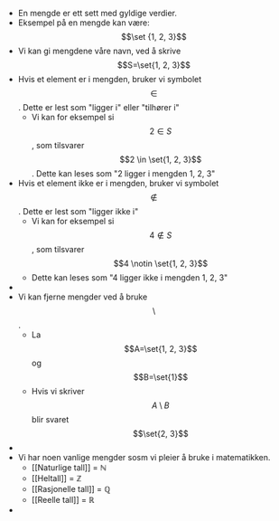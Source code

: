 - En mengde er ett sett med gyldige verdier.
- Eksempel på en mengde kan være: $$\set {1, 2, 3}$$
- Vi kan gi mengdene våre navn, ved å skrive $$S=\set{1, 2, 3}$$
- Hvis et element er i mengden, bruker vi symbolet $$\in$$.
  Dette er lest som "ligger i" eller "tilhører i"
	- Vi kan for eksempel si $$2\in S$$, som tilsvarer $$2 \in \set{1, 2, 3}$$.
	  Dette kan leses som "2 ligger i mengden 1, 2, 3"
- Hvis et element ikke er i mengden, bruker vi symbolet $$\notin$$.
  Dette er lest som "ligger ikke i"
	- Vi kan for eksempel si $$4\notin S$$, som tilsvarer $$4 \notin \set{1, 2, 3}$$
	- Dette kan leses som "4 ligger ikke i mengden 1, 2, 3"
-
- Vi kan fjerne mengder ved å bruke $$\setminus$$.
	- La $$A=\set{1, 2, 3}$$ og $$B=\set{1}$$
	- Hvis vi skriver $$A\setminus B$$ blir svaret $$\set{2, 3}$$
-
- Vi har noen vanlige mengder sosm vi pleier å bruke i matematikken.
	- [[Naturlige tall]] = $ℕ$
	- [[Heltall]] = $ℤ$
	- [[Rasjonelle tall]] = $ℚ$
	- [[Reelle tall]] = $ℝ$
-
